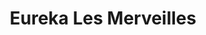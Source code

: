 ---
title: "Eureka Les Merveilles"
url: /saint-martin-vesubie/eureka-les-merveilles/
shop: extérieur
---